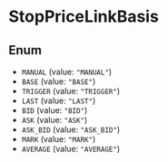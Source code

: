 # StopPriceLinkBasis

## Enum

* `MANUAL` (value: `"MANUAL"`)
* `BASE` (value: `"BASE"`)
* `TRIGGER` (value: `"TRIGGER"`)
* `LAST` (value: `"LAST"`)
* `BID` (value: `"BID"`)
* `ASK` (value: `"ASK"`)
* `ASK_BID` (value: `"ASK_BID"`)
* `MARK` (value: `"MARK"`)
* `AVERAGE` (value: `"AVERAGE"`)
